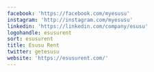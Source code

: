 ```yaml
---
facebook: 'https://facebook.com/myesusu'
instagram: 'http://instagram.com/myesusu'
linkedin: 'https://linkedin.com/company/esusu'
logohandle: esusurent
sort: esusurent
title: Esusu Rent
twitter: getesusu
website: 'https://esusurent.com/'
---
```

